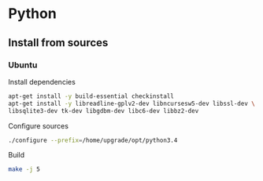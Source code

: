 # Python

## Install from sources

### Ubuntu

Install dependencies

```bash
apt-get install -y build-essential checkinstall
apt-get install -y libreadline-gplv2-dev libncursesw5-dev libssl-dev \
libsqlite3-dev tk-dev libgdbm-dev libc6-dev libbz2-dev

```

Configure sources

```bash
./configure --prefix=/home/upgrade/opt/python3.4
```

Build

```bash
make -j 5
```